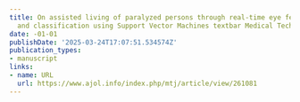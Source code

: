 ```yaml
---
title: On assisted living of paralyzed persons through real-time eye features tracking
  and classification using Support Vector Machines textbar Medical Technologies Journal
date: -01-01
publishDate: '2025-03-24T17:07:51.534574Z'
publication_types:
- manuscript
links:
- name: URL
  url: https://www.ajol.info/index.php/mtj/article/view/261081
---
```

